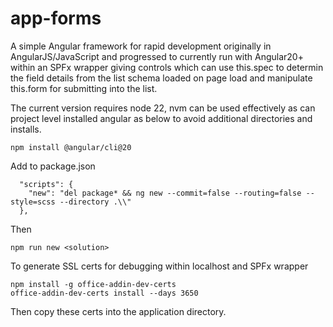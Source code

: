 # app-forms

A simple Angular framework for rapid development originally in AngularJS/JavaScript and progressed to currently run with Angular20+ within an SPFx wrapper giving controls which can use this.spec to determin the field details from the list schema loaded on page load and manipulate this.form for submitting into the list.

The current version requires node 22, nvm can be used effectively as can project level installed angular as below to avoid additional directories and installs.

```
npm install @angular/cli@20
```
Add to package.json
```
  "scripts": {
    "new": "del package* && ng new --commit=false --routing=false --style=scss --directory .\\"
  },
```
Then
```
npm run new <solution>
```

To generate SSL certs for debugging within localhost and SPFx wrapper
```
npm install -g office-addin-dev-certs
office-addin-dev-certs install --days 3650
```
Then copy these certs into the application directory.
